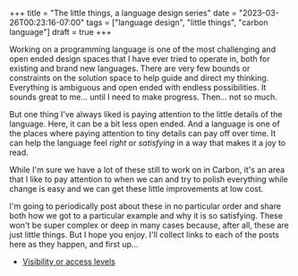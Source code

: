 +++
title = "The little things, a language design series"
date = "2023-03-26T00:23:16-07:00"
tags = ["language design", "little things", "carbon language"]
draft = true
+++

Working on a programming language is one of the most challenging and open ended
design spaces that I have ever tried to operate in, both for existing and brand new languages. There are very few bounds or constraints on the solution
space to help guide and direct my thinking. Everything is ambiguous and open
ended with endless possibilities. It sounds great to me... until I need to make
progress. Then... not so much.

But one thing I've always liked is paying attention to the little details of the
language. Here, it can be a bit less open ended. And a language is one of the
places where paying attention to tiny details can pay off over time. It can help
the language feel _right_ or _satisfying_ in a way that makes it a joy to read.

While I'm sure we have a lot of these still to work on in Carbon, it's an area
that I like to pay attention to when we can and try to polish everything while
change is easy and we can get these little improvements at low cost.

I'm going to periodically post about these in no particular order and share
both how we got to a particular example and why it is so satisfying. These won't
be super complex or deep in many cases because, after all, these are just little
things. But I hope you enjoy. I'll collect links to each of the posts here as they happen, and first up...

- [Visibility or access levels](/posts/little_things_1_visibility)
